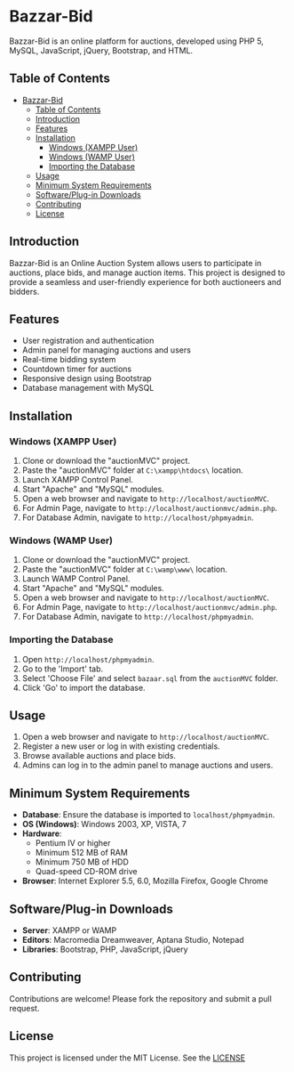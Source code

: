 # Bazzar-Bid

Bazzar-Bid is an online platform for auctions, developed using PHP 5, MySQL, JavaScript, jQuery, Bootstrap, and HTML.

## Table of Contents

- [Bazzar-Bid](#bazzar-bid)
	- [Table of Contents](#table-of-contents)
	- [Introduction](#introduction)
	- [Features](#features)
	- [Installation](#installation)
		- [Windows (XAMPP User)](#windows-xampp-user)
		- [Windows (WAMP User)](#windows-wamp-user)
		- [Importing the Database](#importing-the-database)
	- [Usage](#usage)
	- [Minimum System Requirements](#minimum-system-requirements)
	- [Software/Plug-in Downloads](#softwareplug-in-downloads)
	- [Contributing](#contributing)
	- [License](#license)

## Introduction

Bazzar-Bid is an Online Auction System allows users to participate in auctions, place bids, and manage auction items. This project is designed to provide a seamless and user-friendly experience for both auctioneers and bidders.

## Features

- User registration and authentication
- Admin panel for managing auctions and users
- Real-time bidding system
- Countdown timer for auctions
- Responsive design using Bootstrap
- Database management with MySQL

## Installation

### Windows (XAMPP User)

1. Clone or download the "auctionMVC" project.
2. Paste the "auctionMVC" folder at `C:\xampp\htdocs\` location.
3. Launch XAMPP Control Panel.
4. Start "Apache" and "MySQL" modules.
5. Open a web browser and navigate to `http://localhost/auctionMVC`.
6. For Admin Page, navigate to `http://localhost/auctionmvc/admin.php`.
7. For Database Admin, navigate to `http://localhost/phpmyadmin`.

### Windows (WAMP User)

1. Clone or download the "auctionMVC" project.
2. Paste the "auctionMVC" folder at `C:\wamp\www\` location.
3. Launch WAMP Control Panel.
4. Start "Apache" and "MySQL" modules.
5. Open a web browser and navigate to `http://localhost/auctionMVC`.
6. For Admin Page, navigate to `http://localhost/auctionmvc/admin.php`.
7. For Database Admin, navigate to `http://localhost/phpmyadmin`.

### Importing the Database

1. Open `http://localhost/phpmyadmin`.
2. Go to the 'Import' tab.
3. Select 'Choose File' and select `bazaar.sql` from the `auctionMVC` folder.
4. Click 'Go' to import the database.

## Usage

1. Open a web browser and navigate to `http://localhost/auctionMVC`.
2. Register a new user or log in with existing credentials.
3. Browse available auctions and place bids.
4. Admins can log in to the admin panel to manage auctions and users.

## Minimum System Requirements

- **Database**: Ensure the database is imported to `localhost/phpmyadmin`.
- **OS (Windows)**: Windows 2003, XP, VISTA, 7
- **Hardware**:
  - Pentium IV or higher
  - Minimum 512 MB of RAM
  - Minimum 750 MB of HDD
  - Quad-speed CD-ROM drive
- **Browser**: Internet Explorer 5.5, 6.0, Mozilla Firefox, Google Chrome

## Software/Plug-in Downloads

- **Server**: XAMPP or WAMP
- **Editors**: Macromedia Dreamweaver, Aptana Studio, Notepad
- **Libraries**: Bootstrap, PHP, JavaScript, jQuery

## Contributing

Contributions are welcome! Please fork the repository and submit a pull request.

## License

This project is licensed under the MIT License. See the [LICENSE](LICENSE)
